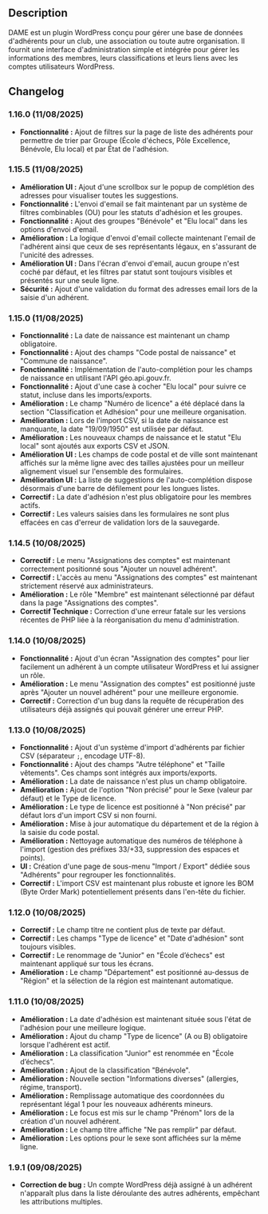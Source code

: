 ## Description

DAME est un plugin WordPress conçu pour gérer une base de données d'adhérents pour un club, une association ou toute autre organisation. Il fournit une interface d'administration simple et intégrée pour gérer les informations des membres, leurs classifications et leurs liens avec les comptes utilisateurs WordPress.

## Changelog

### 1.16.0 (11/08/2025)

*   **Fonctionnalité :** Ajout de filtres sur la page de liste des adhérents pour permettre de trier par Groupe (École d'échecs, Pôle Excellence, Bénévole, Elu local) et par État de l'adhésion.

### 1.15.5 (11/08/2025)

*   **Amélioration UI :** Ajout d'une scrollbox sur le popup de complétion des adresses pour visualiser toutes les suggestions.
*   **Fonctionnalité :** L'envoi d'email se fait maintenant par un système de filtres combinables (OU) pour les statuts d'adhésion et les groupes.
*   **Fonctionnalité :** Ajout des groupes "Bénévole" et "Elu local" dans les options d'envoi d'email.
*   **Amélioration :** La logique d'envoi d'email collecte maintenant l'email de l'adhérent ainsi que ceux de ses représentants légaux, en s'assurant de l'unicité des adresses.
*   **Amélioration UI :** Dans l'écran d'envoi d'email, aucun groupe n'est coché par défaut, et les filtres par statut sont toujours visibles et présentés sur une seule ligne.
*   **Sécurité :** Ajout d'une validation du format des adresses email lors de la saisie d'un adhérent.

### 1.15.0 (11/08/2025)

*   **Fonctionnalité :** La date de naissance est maintenant un champ obligatoire.
*   **Fonctionnalité :** Ajout des champs "Code postal de naissance" et "Commune de naissance".
*   **Fonctionnalité :** Implémentation de l'auto-complétion pour les champs de naissance en utilisant l'API géo.api.gouv.fr.
*   **Fonctionnalité :** Ajout d'une case à cocher "Elu local" pour suivre ce statut, incluse dans les imports/exports.
*   **Amélioration :** Le champ "Numéro de licence" a été déplacé dans la section "Classification et Adhésion" pour une meilleure organisation.
*   **Amélioration :** Lors de l'import CSV, si la date de naissance est manquante, la date "19/09/1950" est utilisée par défaut.
*   **Amélioration :** Les nouveaux champs de naissance et le statut "Elu local" sont ajoutés aux exports CSV et JSON.
*   **Amélioration UI :** Les champs de code postal et de ville sont maintenant affichés sur la même ligne avec des tailles ajustées pour un meilleur alignement visuel sur l'ensemble des formulaires.
*   **Amélioration UI :** La liste de suggestions de l'auto-complétion dispose désormais d'une barre de défilement pour les longues listes.
*   **Correctif :** La date d'adhésion n'est plus obligatoire pour les membres actifs.
*   **Correctif :** Les valeurs saisies dans les formulaires ne sont plus effacées en cas d'erreur de validation lors de la sauvegarde.

### 1.14.5 (10/08/2025)

*   **Correctif :** Le menu "Assignations des comptes" est maintenant correctement positionné sous "Ajouter un nouvel adhérent".
*   **Correctif :** L'accès au menu "Assignations des comptes" est maintenant strictement réservé aux administrateurs.
*   **Amélioration :** Le rôle "Membre" est maintenant sélectionné par défaut dans la page "Assignations des comptes".
*   **Correctif Technique :** Correction d'une erreur fatale sur les versions récentes de PHP liée à la réorganisation du menu d'administration.

### 1.14.0 (10/08/2025)

*   **Fonctionnalité :** Ajout d'un écran "Assignation des comptes" pour lier facilement un adhérent à un compte utilisateur WordPress et lui assigner un rôle.
*   **Amélioration :** Le menu "Assignation des comptes" est positionné juste après "Ajouter un nouvel adhérent" pour une meilleure ergonomie.
*   **Correctif :** Correction d'un bug dans la requête de récupération des utilisateurs déjà assignés qui pouvait générer une erreur PHP.

### 1.13.0 (10/08/2025)

*   **Fonctionnalité :** Ajout d'un système d'import d'adhérents par fichier CSV (séparateur `;`, encodage UTF-8).
*   **Fonctionnalité :** Ajout des champs "Autre téléphone" et "Taille vêtements". Ces champs sont intégrés aux imports/exports.
*   **Amélioration :** La date de naissance n'est plus un champ obligatoire.
*   **Amélioration :** Ajout de l'option "Non précisé" pour le Sexe (valeur par défaut) et le Type de licence.
*   **Amélioration :** Le type de licence est positionné à "Non précisé" par défaut lors d'un import CSV si non fourni.
*   **Amélioration :** Mise à jour automatique du département et de la région à la saisie du code postal.
*   **Amélioration :** Nettoyage automatique des numéros de téléphone à l'import (gestion des préfixes 33/+33, suppression des espaces et points).
*   **UI :** Création d'une page de sous-menu "Import / Export" dédiée sous "Adhérents" pour regrouper les fonctionnalités.
*   **Correctif :** L'import CSV est maintenant plus robuste et ignore les BOM (Byte Order Mark) potentiellement présents dans l'en-tête du fichier.

### 1.12.0 (10/08/2025)

*   **Correctif :** Le champ titre ne contient plus de texte par défaut.
*   **Correctif :** Les champs "Type de licence" et "Date d'adhésion" sont toujours visibles.
*   **Correctif :** Le renommage de "Junior" en "École d’échecs" est maintenant appliqué sur tous les écrans.
*   **Amélioration :** Le champ "Département" est positionné au-dessus de "Région" et la sélection de la région est maintenant automatique.

### 1.11.0 (10/08/2025)

*   **Amélioration :** La date d'adhésion est maintenant située sous l'état de l'adhésion pour une meilleure logique.
*   **Amélioration :** Ajout du champ "Type de licence" (A ou B) obligatoire lorsque l'adhérent est actif.
*   **Amélioration :** La classification "Junior" est renommée en "École d’échecs".
*   **Amélioration :** Ajout de la classification "Bénévole".
*   **Amélioration :** Nouvelle section "Informations diverses" (allergies, régime, transport).
*   **Amélioration :** Remplissage automatique des coordonnées du représentant légal 1 pour les nouveaux adhérents mineurs.
*   **Amélioration :** Le focus est mis sur le champ "Prénom" lors de la création d'un nouvel adhérent.
*   **Amélioration :** Le champ titre affiche "Ne pas remplir" par défaut.
*   **Amélioration :** Les options pour le sexe sont affichées sur la même ligne.

### 1.9.1 (09/08/2025)

*   **Correction de bug :** Un compte WordPress déjà assigné à un adhérent n'apparaît plus dans la liste déroulante des autres adhérents, empêchant les attributions multiples.
